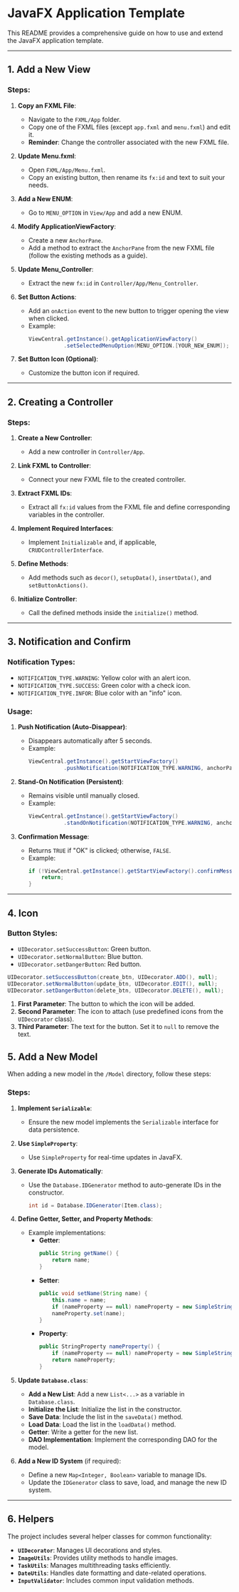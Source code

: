 # JavaFX Application Template

This README provides a comprehensive guide on how to use and extend the JavaFX application template.

---

## 1. Add a New View

### Steps:
1. **Copy an FXML File**:  
   - Navigate to the `FXML/App` folder.  
   - Copy one of the FXML files (except `app.fxml` and `menu.fxml`) and edit it.  
   - **Reminder**: Change the controller associated with the new FXML file.

2. **Update Menu.fxml**:  
   - Open `FXML/App/Menu.fxml`.  
   - Copy an existing button, then rename its `fx:id` and text to suit your needs.

3. **Add a New ENUM**:  
   - Go to `MENU_OPTION` in `View/App` and add a new ENUM.

4. **Modify ApplicationViewFactory**:  
   - Create a new `AnchorPane`.  
   - Add a method to extract the `AnchorPane` from the new FXML file (follow the existing methods as a guide).

5. **Update Menu_Controller**:  
   - Extract the new `fx:id` in `Controller/App/Menu_Controller`.

6. **Set Button Actions**:  
   - Add an `onAction` event to the new button to trigger opening the view when clicked.  
   - Example:
     ```java
     ViewCentral.getInstance().getApplicationViewFactory()
                .setSelectedMenuOption(MENU_OPTION.[YOUR_NEW_ENUM]);
     ```

7. **Set Button Icon (Optional)**:  
   - Customize the button icon if required.

---

## 2. Creating a Controller

### Steps:
1. **Create a New Controller**:  
   - Add a new controller in `Controller/App`.

2. **Link FXML to Controller**:  
   - Connect your new FXML file to the created controller.

3. **Extract FXML IDs**:  
   - Extract all `fx:id` values from the FXML file and define corresponding variables in the controller.

4. **Implement Required Interfaces**:  
   - Implement `Initializable` and, if applicable, `CRUDControllerInterface`.

5. **Define Methods**:  
   - Add methods such as `decor()`, `setupData()`, `insertData()`, and `setButtonActions()`.

6. **Initialize Controller**:  
   - Call the defined methods inside the `initialize()` method.

---

## 3. Notification and Confirm

### Notification Types:
- `NOTIFICATION_TYPE.WARNING`: Yellow color with an alert icon.  
- `NOTIFICATION_TYPE.SUCCESS`: Green color with a check icon.  
- `NOTIFICATION_TYPE.INFOR`: Blue color with an "info" icon.

### Usage:
1. **Push Notification (Auto-Disappear)**:  
   - Disappears automatically after 5 seconds.  
   - Example:
     ```java
     ViewCentral.getInstance().getStartViewFactory()
                .pushNotification(NOTIFICATION_TYPE.WARNING, anchorPane, "Example Message");
     ```

2. **Stand-On Notification (Persistent)**:  
   - Remains visible until manually closed.  
   - Example:
     ```java
     ViewCentral.getInstance().getStartViewFactory()
                .standOnNotification(NOTIFICATION_TYPE.WARNING, anchorPane, "Example Message");
     ```

3. **Confirmation Message**:  
   - Returns `TRUE` if "OK" is clicked; otherwise, `FALSE`.  
   - Example:
     ```java
     if (!ViewCentral.getInstance().getStartViewFactory().confirmMessage("Are you sure?")) {
         return;
     }
     ```

---

## 4. Icon

### Button Styles:
- `UIDecorator.setSuccessButton`: Green button.  
- `UIDecorator.setNormalButton`: Blue button.  
- `UIDecorator.setDangerButton`: Red button.
```java
UIDecorator.setSuccessButton(create_btn, UIDecorator.ADD(), null);
UIDecorator.setNormalButton(update_btn, UIDecorator.EDIT(), null);
UIDecorator.setDangerButton(delete_btn, UIDecorator.DELETE(), null);
```

1. **First Parameter**: The button to which the icon will be added.
2. **Second Parameter**: The icon to attach (use predefined icons from the `UIDecorator` class).
3. **Third Parameter**: The text for the button. Set it to `null` to remove the text.

## 5. Add a New Model

When adding a new model in the `/Model` directory, follow these steps:

### Steps:
1. **Implement `Serializable`**:  
   - Ensure the new model implements the `Serializable` interface for data persistence.

2. **Use `SimpleProperty`**:  
   - Use `SimpleProperty` for real-time updates in JavaFX.

3. **Generate IDs Automatically**:  
   - Use the `Database.IDGenerator` method to auto-generate IDs in the constructor.  
     ```java
     int id = Database.IDGenerator(Item.class);
     ```

4. **Define Getter, Setter, and Property Methods**:  
   - Example implementations:  
     - **Getter**:  
       ```java
       public String getName() {
           return name;
       }
       ```  
     - **Setter**:  
       ```java
       public void setName(String name) {
           this.name = name;
           if (nameProperty == null) nameProperty = new SimpleStringProperty();
           nameProperty.set(name);
       }
       ```  
     - **Property**:  
       ```java
       public StringProperty nameProperty() {
           if (nameProperty == null) nameProperty = new SimpleStringProperty(name);
           return nameProperty;
       }
       ```

5. **Update `Database.class`**:
   - **Add a New List**: Add a new `List<...>` as a variable in `Database.class`.
   - **Initialize the List**: Initialize the list in the constructor.
   - **Save Data**: Include the list in the `saveData()` method.
   - **Load Data**: Load the list in the `loadData()` method.
   - **Getter**: Write a getter for the new list.
   - **DAO Implementation**: Implement the corresponding DAO for the model.

6. **Add a New ID System** (if required):
   - Define a new `Map<Integer, Boolean>` variable to manage IDs.
   - Update the `IDGenerator` class to save, load, and manage the new ID system.

---

## 6. Helpers

The project includes several helper classes for common functionality:

- **`UIDecorator`**: Manages UI decorations and styles.
- **`ImageUtils`**: Provides utility methods to handle images.
- **`TaskUtils`**: Manages multithreading tasks efficiently.
- **`DateUtils`**: Handles date formatting and date-related operations.
- **`InputValidator`**: Includes common input validation methods.
